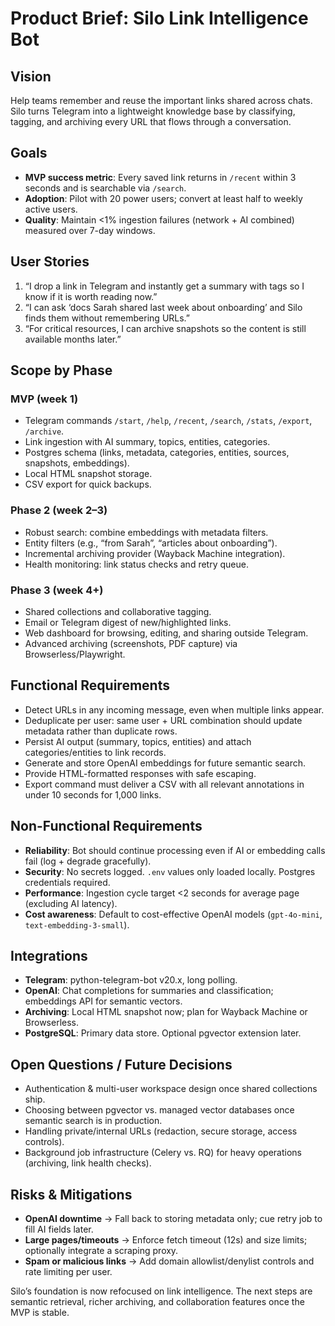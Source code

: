 # Product Brief: Silo Link Intelligence Bot

## Vision
Help teams remember and reuse the important links shared across chats. Silo turns Telegram into a lightweight knowledge base by classifying, tagging, and archiving every URL that flows through a conversation.

## Goals
- **MVP success metric**: Every saved link returns in `/recent` within 3 seconds and is searchable via `/search`.
- **Adoption**: Pilot with 20 power users; convert at least half to weekly active users.
- **Quality**: Maintain <1% ingestion failures (network + AI combined) measured over 7-day windows.

## User Stories
1. “I drop a link in Telegram and instantly get a summary with tags so I know if it is worth reading now.”
2. “I can ask ‘docs Sarah shared last week about onboarding’ and Silo finds them without remembering URLs.”
3. “For critical resources, I can archive snapshots so the content is still available months later.”

## Scope by Phase

### MVP (week 1)
- Telegram commands `/start`, `/help`, `/recent`, `/search`, `/stats`, `/export`, `/archive`.
- Link ingestion with AI summary, topics, entities, categories.
- Postgres schema (links, metadata, categories, entities, sources, snapshots, embeddings).
- Local HTML snapshot storage.
- CSV export for quick backups.

### Phase 2 (week 2–3)
- Robust search: combine embeddings with metadata filters.
- Entity filters (e.g., “from Sarah”, “articles about onboarding”).
- Incremental archiving provider (Wayback Machine integration).
- Health monitoring: link status checks and retry queue.

### Phase 3 (week 4+)
- Shared collections and collaborative tagging.
- Email or Telegram digest of new/highlighted links.
- Web dashboard for browsing, editing, and sharing outside Telegram.
- Advanced archiving (screenshots, PDF capture) via Browserless/Playwright.

## Functional Requirements
- Detect URLs in any incoming message, even when multiple links appear.
- Deduplicate per user: same user + URL combination should update metadata rather than duplicate rows.
- Persist AI output (summary, topics, entities) and attach categories/entities to link records.
- Generate and store OpenAI embeddings for future semantic search.
- Provide HTML-formatted responses with safe escaping.
- Export command must deliver a CSV with all relevant annotations in under 10 seconds for 1,000 links.

## Non-Functional Requirements
- **Reliability**: Bot should continue processing even if AI or embedding calls fail (log + degrade gracefully).
- **Security**: No secrets logged. `.env` values only loaded locally. Postgres credentials required.
- **Performance**: Ingestion cycle target <2 seconds for average page (excluding AI latency).
- **Cost awareness**: Default to cost-effective OpenAI models (`gpt-4o-mini`, `text-embedding-3-small`).

## Integrations
- **Telegram**: python-telegram-bot v20.x, long polling.
- **OpenAI**: Chat completions for summaries and classification; embeddings API for semantic vectors.
- **Archiving**: Local HTML snapshot now; plan for Wayback Machine or Browserless.
- **PostgreSQL**: Primary data store. Optional pgvector extension later.

## Open Questions / Future Decisions
- Authentication & multi-user workspace design once shared collections ship.
- Choosing between pgvector vs. managed vector databases once semantic search is in production.
- Handling private/internal URLs (redaction, secure storage, access controls).
- Background job infrastructure (Celery vs. RQ) for heavy operations (archiving, link health checks).

## Risks & Mitigations
- **OpenAI downtime** → Fall back to storing metadata only; cue retry job to fill AI fields later.
- **Large pages/timeouts** → Enforce fetch timeout (12s) and size limits; optionally integrate a scraping proxy.
- **Spam or malicious links** → Add domain allowlist/denylist controls and rate limiting per user.

Silo’s foundation is now refocused on link intelligence. The next steps are semantic retrieval, richer archiving, and collaboration features once the MVP is stable.
